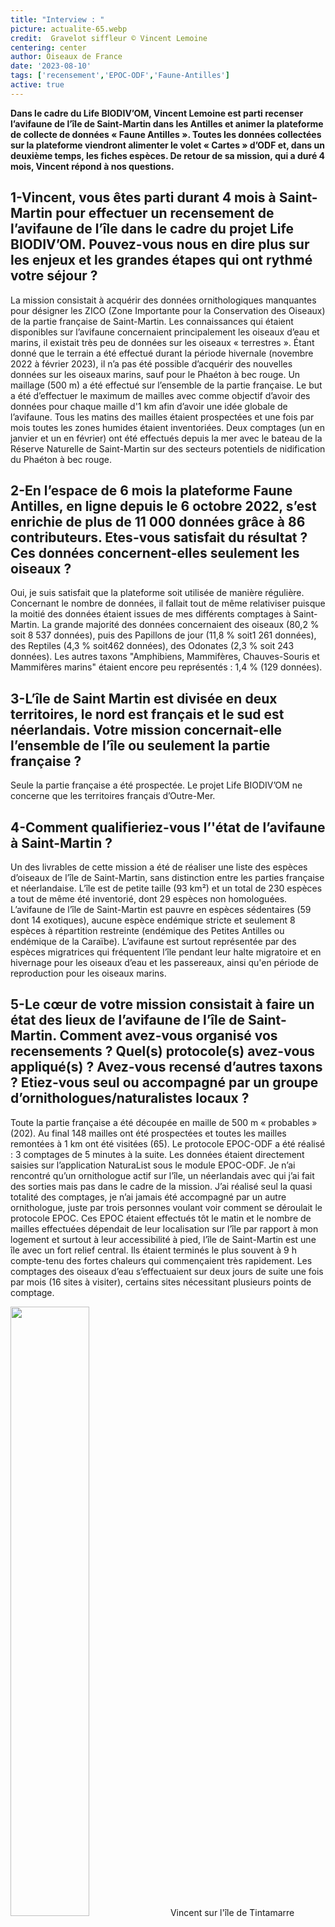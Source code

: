 ```yaml
---
title: "Interview : "
picture: actualite-65.webp
credit:  Gravelot siffleur © Vincent Lemoine
centering: center
author: Oiseaux de France
date: '2023-08-10'
tags: ['recensement','EPOC-ODF','Faune-Antilles']
active: true
---
```

 
 **Dans le cadre du Life BIODIV’OM, Vincent Lemoine est parti recenser l’avifaune de l’île de Saint-Martin dans les Antilles et animer la plateforme de collecte de données « Faune Antilles ». Toutes les données collectées sur la plateforme viendront alimenter le volet « Cartes » d’ODF et, dans un deuxième temps, les fiches espèces. De retour de sa mission, qui a duré 4 mois, Vincent répond à nos questions.**

 ## 1-Vincent, vous êtes parti durant 4 mois à Saint-Martin pour effectuer un recensement de l’avifaune de l’île dans le cadre du projet Life BIODIV’OM. Pouvez-vous nous en dire plus sur les enjeux et les grandes étapes qui ont rythmé votre séjour ? 

La mission consistait à acquérir des données ornithologiques manquantes pour désigner les ZICO (Zone Importante pour la Conservation des Oiseaux) de la partie française de Saint-Martin. 
Les connaissances qui étaient disponibles sur l’avifaune concernaient principalement les oiseaux d’eau et marins, il existait très peu de données sur les oiseaux « terrestres ».
Étant donné que le terrain a été effectué durant la période hivernale (novembre 2022 à février 2023), il n’a pas été possible d’acquérir des nouvelles données sur les oiseaux marins, sauf pour le Phaéton à bec rouge. Un maillage (500 m) a été effectué sur l’ensemble de la partie française. Le but a été d’effectuer le maximum de mailles avec comme objectif d’avoir des données pour chaque maille d'1 km afin d’avoir une idée globale de l’avifaune. Tous les matins des mailles étaient prospectées et une fois par mois toutes les zones humides étaient inventoriées. Deux comptages (un en janvier et un en février) ont été effectués depuis la mer avec le bateau de la Réserve Naturelle de Saint-Martin sur des secteurs potentiels de nidification du Phaéton à bec rouge.

## 2-En l’espace de 6 mois la plateforme Faune Antilles, en ligne depuis le 6 octobre 2022, s’est enrichie de plus de 11 000 données grâce à 86 contributeurs. Etes-vous satisfait du résultat ? Ces données concernent-elles seulement les oiseaux ?

Oui, je suis satisfait que la plateforme soit utilisée de manière régulière. Concernant le nombre de données, il fallait tout de même relativiser puisque la moitié des données étaient issues de mes différents comptages à Saint-Martin.
La grande majorité des données concernaient des oiseaux (80,2 % soit 8 537 données), puis des Papillons de jour (11,8 %  soit1 261 données), des Reptiles (4,3 % soit462 données), des Odonates (2,3 % soit 243 données). Les autres taxons "Amphibiens, Mammifères, Chauves-Souris et Mammifères marins" étaient encore peu représentés : 1,4 % (129 données).

## 3-L’île de Saint Martin est divisée en deux territoires, le nord est français et le sud est néerlandais. Votre mission concernait-elle l’ensemble de l’île ou seulement la partie française ?

Seule la partie française a été prospectée. Le projet Life BIODIV’OM ne concerne que les territoires français d’Outre-Mer.

## 4-Comment qualifieriez-vous l’'état de l’avifaune à Saint-Martin ? 

Un des livrables de cette mission a été de réaliser une liste des espèces d’oiseaux de l’île de Saint-Martin, sans distinction entre les parties française et néerlandaise. L’île est de petite taille (93 km²) et un total de 230 espèces a tout de même été inventorié, dont 29 espèces non homologuées. L’avifaune de l’île de Saint-Martin est pauvre en espèces sédentaires (59 dont 14 exotiques), aucune espèce endémique stricte et seulement 8 espèces à répartition restreinte (endémique des Petites Antilles ou endémique de la Caraïbe). L’avifaune est surtout représentée par des espèces migratrices qui fréquentent l’île pendant leur halte migratoire et en hivernage pour les oiseaux d’eau et les passereaux, ainsi qu'en période de reproduction pour les oiseaux marins.

## 5-Le cœur de votre mission consistait à faire un état des lieux de l’avifaune de l’île de Saint-Martin. Comment avez-vous organisé vos recensements ? Quel(s) protocole(s) avez-vous appliqué(s) ? Avez-vous recensé d’autres taxons ? Etiez-vous seul ou accompagné par un groupe d’ornithologues/naturalistes locaux ? 

Toute la partie française a été découpée en maille de 500 m « probables » (202). Au final 148 mailles ont été prospectées et toutes les mailles remontées à 1 km ont été visitées (65). Le protocole EPOC-ODF a été réalisé : 3 comptages de 5 minutes à la suite. Les données étaient directement saisies sur l’application NaturaList sous le module EPOC-ODF. Je n’ai rencontré qu’un ornithologue actif sur l’île, un néerlandais avec qui j’ai fait des sorties mais pas dans le cadre de la mission. J’ai réalisé seul la quasi totalité des comptages, je n’ai jamais été accompagné par un autre ornithologue, juste par trois personnes voulant voir comment se déroulait le protocole EPOC.
Ces EPOC étaient effectués tôt le matin et le nombre de mailles effectuées dépendait de leur localisation sur l’île par rapport à mon logement et surtout à leur accessibilité à pied, l’île de Saint-Martin est une île avec un fort relief central. Ils étaient terminés le plus souvent à 9 h compte-tenu des fortes chaleurs qui commençaient très rapidement. Les comptages des oiseaux d’eau s’effectuaient sur deux jours de suite une fois par mois (16 sites à visiter), certains sites nécessitant plusieurs points de comptage.

<img class="InformativePagePicture" style="width: 50%" src="/news/actualite-65-VLemoine.webp"/>
<span class="InformativePagePictureLegend">Vincent sur l'île de Tintamarre</span>


## 6-Les programmes STOC et SHOC ont-ils été développés sur Saint-Martin comme ça a été le cas en Martinique ou en Guadeloupe ? Si non, est-ce en projet ?
Aucun de ces programmes n’est réalisé à Saint-Martin côté français. Peu de temps après mon départ de l’île, des points d’écoute ont été effectués sur quelques sites de la partie néerlandaise par la structure EPIC (Environnemental Protection in the Caribbean), l’entité qui a réalisé jusqu'ici le plus de suivis ornithologiques sur l’île de Saint-Martin. L’AGRNSM qui gère la RN de Saint-Martin, effectue des comptages d’oiseaux d’eau et marins mais aucun des salariés n’a de compétences complètes pour effectuer des points d’écoute. 
En Martinique et en Guadeloupe, le programme STOC est effectué respectivement depuis 2012 et 2014, mais le programme SHOC n’y a pas encore été initié.

## 7-L’île de Saint Martin comporte une Réserve Naturelle Nationale qui constitue une Aire Marine Protégée. Dans le cadre du projet LIFE BIODIV’OM, la Réserve collabore avec le GEPOG pour préserver les espèces sentinelles, notamment le Mérou géant. Quelles espèces au sein de l’avifaune de l’île de Saint Martin avez-vous identifiées comme prioritaires ? Quelles menaces pèsent sur elles ? Y-a-t ’il des actions de conservation mises en place ?
J’ai désigné 16 espèces déterminantes pour la partie française : des espèces sédentaires et des espèces migratrices nicheuses, soit du fait de leur rareté à Saint-Martin, soit de l'importance de leurs effectifs reproducteurs sur l’île, comme sur le banc d'Anguilla.
Pour l’instant, la pression foncière est la menace la plus importante qui pèse sur leurs habitats, qui sont limités sur l’île. 
L’île de Saint-Martin a une superficie de 93 km² et la partie française ne couvre que 53 km². Sur le littoral, cette pression est très importante et anarchique et seuls les mornes (petites montagnes) sont relativement épargnés. La grande majorité du territoire appartient à des privés et très peu de zones sont protégées. De plus, Saint-Martin a voté en 2007 pour devenir un territoire d’Outre-Mer et ne plus dépendre de la Guadeloupe ; ce qui implique qu’elle créera son propre code de l’environnement, en espérant qu’il ne soit pas plus libéral niveau urbanisation...
Sans oublier que l’île est située sur le parcours régulier de cyclones, dévastateurs pour la faune, la flore et leurs habitats.

## 8-La LPO vous a confié cette mission parce que vous êtes un spécialiste de l’avifaune des Antilles. Pouvez-vous nous raconter brièvement votre parcours ? 
J’ai une bonne connaissance de l’avifaune des Antilles françaises puisque j’ai habité quelques années en Martinique. 
Je suis ornitho amateur depuis de longues années. D’une formation initiale en océanographie, j’ai été technicien ornitho en Camargue, puis j’ai repris mes études au Québec en réalisant un master de recherche sur la Grande Oie des neiges.
En Martinique, je travaillais en agronomie mais j’ai été un bénévole actif pour l’association SEPANMAR en participant à différents programmes de baguage (passereaux, limicoles, Puffin d’Audubon), ainsi qu’en co-rédigeant des publications sur les oiseaux de l’île.
Après mon départ de la Caraïbe, j’ai continué à m’intéresser à l’avifaune des Antilles dans le cadre de mon auto-entreprise. Depuis plus de dix ans je travaille en collaboration avec deux structures ornithologiques en Guadeloupe.


## 9-Racontez-nous une anecdote sur votre séjour (votre plus belle observation, par exemple...)
Avant de partir à Saint-Martin, je savais déjà quelles espèces, régulièrement présentes sur l’île, je n’avais pas vu en Martinique et en Guadeloupe. Je ciblais tout particulièrement deux espèces, le Gravelot siffleur et le Gravelot neigeux. J’ai effectué quatre comptages mensuels d’oiseaux d’eau et plusieurs visites répétées sur des sites connus de ces espèces et deux jours avant de partir j’ai finalement réussi à en voir une (deux individus) :  le magnifique et rare Gravelot siffleur. 

 
